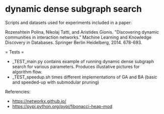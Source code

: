 dynamiс dense subgraph search
====================
Scripts and datasets used for experiments included in a paper:

Rozenshtein Polina, Nikolaj Tatti, and Aristides Gionis. "Discovering dynamic communities in interaction networks." Machine Learning and Knowledge Discovery in Databases. Springer Berlin Heidelberg, 2014. 678-693.

= Tests =
* _TEST_main.py contains example of running dynamiс dense subgraph search for various parameters. Produces illustative pictures for algorithm flow.
* _TEST_speedup.sh times different implementations of GA and BA (basic and speeded-up with submodular pruning)

Referencies:
* https://networkx.github.io/
* https://pypi.python.org/pypi/fibonacci-heap-mod

